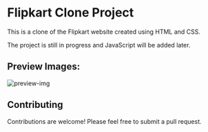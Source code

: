 # Flipkart Clone Project

This is a clone of the Flipkart website created using HTML and CSS. 

The project is still in progress and JavaScript will be added later.

## Preview Images:

![preview-img](https://github.com/AmanKumarSinhaGitHub/Flipkart-Clone/assets/65329366/7f7137a9-df36-45eb-a39b-8ff6efd64d7c)


## Contributing

Contributions are welcome! Please feel free to submit a pull request.

